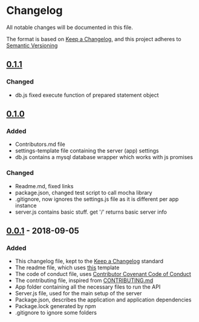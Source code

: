 # Changelog
All notable changes will be documented in this file.

The format is based on [Keep a Changelog](https://keepachangelog.com/en/1.0.0/),
and this project adheres to [Semantic Versioning](https://semver.org/spec/v2.0.0.html)


## [0.1.1]
### Changed
- db.js fixed execute function of prepared statement object

## [0.1.0]
### Added
- Contributors.md file
- settings-template file containing the server (app) settings
- db.js contains a mysql database wrapper which works with js promises

### Changed
- Readme.md, fixed links
- package.json, changed test script to call mocha library
- .gitignore, now ignores the settings.js file as it is different per app instance
- server.js contains basic stuff. get '/' returns basic server info

## [0.0.1] - 2018-09-05
### Added
- This changelog file, kept to the [Keep a Changelog](https://keepachangelog.com/en/1.0.0/) standard
- The readme file, which uses [this](https://gist.github.com/PurpleBooth/109311bb0361f32d87a2) template
- The code of conduct file, uses [Contributor Covenant Code of Conduct](https://www.contributor-covenant.org/version/1/4/code-of-conduct.md)
- The contributing file, inspired from [CONTRIBUTING.md](https://github.com/thephpleague/skeleton/blob/master/CONTRIBUTING.md)
- App folder containing all the necessary files to run the API
- Server.js file, used for the main setup of the server
- Package.json, describes the application and application dependencies
- Package.lock generated by npm
- .gitignore to ignore some folders


[0.1.1]: https://github.com/norzon/pokeapi/compare/v0.1.1...HEAD
[0.1.0]: https://github.com/norzon/pokeapi/compare/v0.1.0...v0.1.1
[0.0.1]: https://github.com/norzon/pokeapi/compare/v0.0.1...v0.1.0